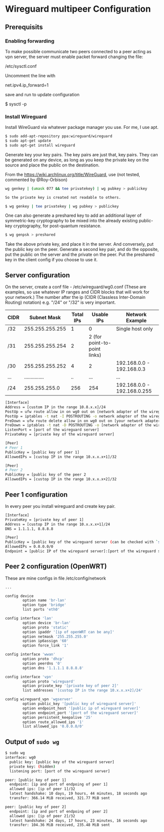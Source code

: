 # Wireguard multipeer Configuration

## Prerequisits

### Enabling forwarding

To make possible communicate two peers connected to a peer acting as vpn server, the server must enable packet forward changing the file:

/etc/sysctl.conf

Uncomment the line with

net.ipv4.ip_forward=1

save and run to update configuration

$ sysctl -p


### Install Wireguard
Install WireGuard via whatever package manager you use.  For me, I use apt.

```bash
$ sudo add-apt-repository ppa:wireguard/wireguard
$ sudo apt-get update
$ sudo apt-get install wireguard
```

Generate key your key pairs.  The key pairs are just that, key pairs.  They can be
generated on any device, as long as you keep the private key on the source and 
place the public on the destination.  



From the https://wiki.archlinux.org/title/WireGuard, use (not tested, commented by @Roy-Orbison)
```bash
wg genkey | (umask 077 && tee privatekey) | wg pubkey > publickey

So the private key is created not readable to others.
```

```bash
$ wg genkey | tee privatekey | wg pubkey > publickey
```

One can also generate a preshared key to add an additional layer of symmetric-key cryptography to be mixed into the already existing public-key cryptography, for post-quantum resistance.

```bash
$ wg genpsk > preshared
```

Take the above private key, and place it in the server.  And conversely, put the 
public key on the peer.  Generate a second key pair, and do the opposite, put the
public on the server and the private on the peer.  Put the preshared key in the client config if you choose to use it.

## Server configuration

On the server, create a conf file - /etc/wireguard/wg0.conf (These are examples,
so use whatever IP ranges and CIDR blocks that will work for your network.)
The number after the ip (CIDR (Classless Inter-Domain Routing) notation) e.g. "/24" or "/32" is very important.


| CIDR  | Subnet Mask        | Total IPs | Usable IPs                     | Network Example                  |
|-------|--------------------|-----------|--------------------------------|----------------------------------|
| /32   | 255.255.255.255   | 1         | 0                              | Single host only                |
| /31   | 255.255.255.254   | 2         | 2 (for point-to-point links)   |                                  |
| /30   | 255.255.255.252   | 4         | 2                              | 192.168.0.0 - 192.168.0.3       |
| ...   | ...............   | ..        | ...                            | ...                             |
| /24   | 255.255.255.0     | 256       | 254                            | 192.168.0.0 - 192.168.0.255     |

```bash
[Interface]
Address = [custom IP in the range 10.8.x.x]/24
PostUp = ufw route allow in on wg0 out on [network adapter of the wireguard server]
PostUp = iptables -t nat -I POSTROUTING -o network adapter of the wireguard server] -j MASQUERADE
PreDown = ufw route delete allow in on wg0 out on [your network adapter]
PreDown = iptables -t nat -D POSTROUTING -o [network adapter of the wireguard server] -j MASQUERADE
ListenPort = [port of the wireguard server]
PrivateKey = [private key of the wireguard server]

[Peer]
# Peer 1
PublicKey = [public key of peer 1]
AllowedIPs = [custop IP in the range 10.x.x.x+1]/32

[Peer]
# Peer 2
PublicKey = [public key of the peer 2
AllowedIPs = [custop IP in the range 10.x.x.x+2]/32
```

## Peer 1 configuration
In every peer you install wireguard and create key pair.

```bash
[Interface]
PrivateKey = [private key of peer 1]
Address = [custop IP in the range 10.x.x.x+1]/24
DNS = 1.1.1.1, 8.8.8.8

[Peer]
PublicKey = [public key of the wireguard server (can be checked with `sudo wg` on the server)]
AllowedIPs = 0.0.0.0/0
Endpoint = [public IP of the wireguard server]:[port of the wireguard server]
```

## Peer 2 configuration (OpenWRT)
These are mine configs in file /etc/config/network

```bash
...

config device
        option name 'br-lan'
        option type 'bridge'
        list ports 'eth0'

config interface 'lan'
        option device 'br-lan'
        option proto 'static'
        option ipaddr '[ip of openWRT can be any]'
        option netmask '255.255.255.0'
        option ip6assign '60'
        option force_link '1'

config interface 'wwan'
        option proto 'dhcp'
        option peerdns '0'
        option dns '1.1.1.1 8.8.8.8'

config interface 'vpn'
        option proto 'wireguard'
        option private_key '[private key of peer 2]'
        list addresses '[custop IP in the range 10.x.x.x+2]/24'

config wireguard_vpn 'wgserver'
        option public_key '[public key of wireguard server]'
        option endpoint_host '[public ip of wireguard server]'
        option endpoint_port '[port of the wireguard server]'
        option persistent_keepalive '25'
        option route_allowed_ips '1'
        list allowed_ips '0.0.0.0/0'
```

## Output of `sudo wg`

```bash
$ sudo wg
interface: wg0
  public key: [public key of the wireguard server]
  private key: (hidden)
  listening port: [port of the wireguard server]

peer: [public key of peer 1]
  endpoint: [ip and port of endpoing of peer 1]
  allowed ips: [ip of peer 1]/32
  latest handshake: 10 days, 19 hours, 44 minutes, 18 seconds ago
  transfer: 366.14 MiB received, 321.77 MiB sent

peer: [public key of peer 2]
  endpoint: [ip and port of endpoing of peer 2]
  allowed ips: [ip of peer 2]/32
  latest handshake: 24 days, 17 hours, 23 minutes, 16 seconds ago
  transfer: 104.36 MiB received, 235.48 MiB sent
```
